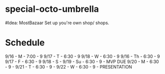 # special-octo-umbrella

#Idea: 
MostBazaar
Set up you're own shop/ shops.

# Schedule
9/16 - M  - 7:00 - 9 
9/17 - T  - 6:30 - 9
9/18 - W  - 6:30 - 9
9/16 - Th - 6:30 - 9
9/17 - F  - 6:30 - 9 
9/18 - S  -
9/19 - Su - 6:30 - 9 - MVP DUE
9/20 - M  - 6:30 - 9 - 
9/21 - T  - 6:30 - 9 - 
9/22 - W  - 6:30 - 9 - PRESENTATION
